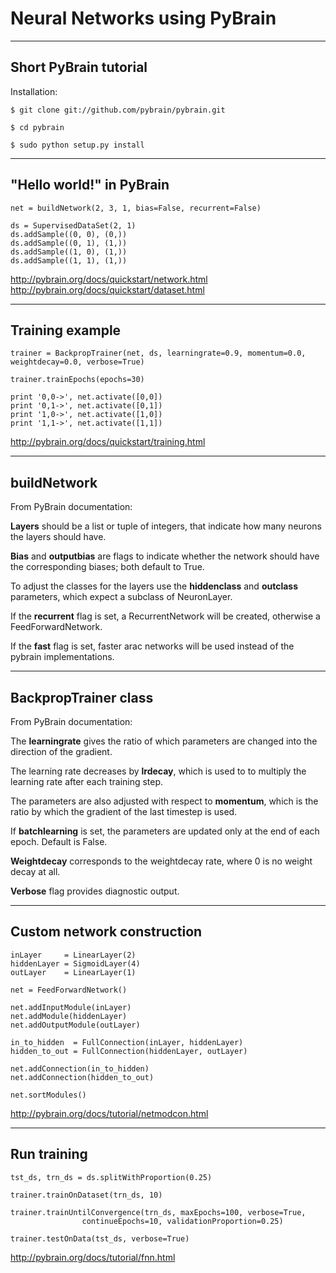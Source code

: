 <!-- class: center, middle, inverse -->

# Neural Networks using PyBrain

---
## Short PyBrain tutorial

Installation:

```
$ git clone git://github.com/pybrain/pybrain.git

$ cd pybrain

$ sudo python setup.py install
```

---
## "Hello world!" in PyBrain

```
net = buildNetwork(2, 3, 1, bias=False, recurrent=False)

ds = SupervisedDataSet(2, 1)
ds.addSample((0, 0), (0,))
ds.addSample((0, 1), (1,))
ds.addSample((1, 0), (1,))
ds.addSample((1, 1), (1,))
```

http://pybrain.org/docs/quickstart/network.html
http://pybrain.org/docs/quickstart/dataset.html

---
## Training example
```
trainer = BackpropTrainer(net, ds, learningrate=0.9, momentum=0.0, weightdecay=0.0, verbose=True)

trainer.trainEpochs(epochs=30)

print '0,0->', net.activate([0,0])
print '0,1->', net.activate([0,1])
print '1,0->', net.activate([1,0])
print '1,1->', net.activate([1,1])
```

http://pybrain.org/docs/quickstart/training.html

---
## buildNetwork

From PyBrain documentation:

**Layers** should be a list or tuple of integers, that indicate how many neurons the layers should have.

**Bias** and **outputbias** are flags to indicate whether the network should have the corresponding biases; both default to True.

To adjust the classes for the layers use the **hiddenclass** and **outclass** parameters, which expect a subclass of NeuronLayer.

If the **recurrent** flag is set, a RecurrentNetwork will be created, otherwise a FeedForwardNetwork.

If the **fast** flag is set, faster arac networks will be used instead of the pybrain implementations.

---
## BackpropTrainer class

From PyBrain documentation:

The **learningrate** gives the ratio of which parameters are changed into the direction of the gradient.

The learning rate decreases by **lrdecay**, which is used to to multiply the learning rate after each training step.

The parameters are also adjusted with respect to **momentum**, which is the ratio by which the gradient of the last timestep is used.

If **batchlearning** is set, the parameters are updated only at the end of each epoch. Default is False.

**Weightdecay** corresponds to the weightdecay rate, where 0 is no weight decay at all.

**Verbose** flag provides diagnostic output.

---
## Custom network construction

```
inLayer     = LinearLayer(2)
hiddenLayer = SigmoidLayer(4)
outLayer    = LinearLayer(1)

net = FeedForwardNetwork()

net.addInputModule(inLayer)
net.addModule(hiddenLayer)
net.addOutputModule(outLayer)

in_to_hidden  = FullConnection(inLayer, hiddenLayer)
hidden_to_out = FullConnection(hiddenLayer, outLayer)

net.addConnection(in_to_hidden)
net.addConnection(hidden_to_out)

net.sortModules()
```

http://pybrain.org/docs/tutorial/netmodcon.html

---
## Run training

```
tst_ds, trn_ds = ds.splitWithProportion(0.25)

trainer.trainOnDataset(trn_ds, 10)

trainer.trainUntilConvergence(trn_ds, maxEpochs=100, verbose=True,
                continueEpochs=10, validationProportion=0.25)

trainer.testOnData(tst_ds, verbose=True)
```

http://pybrain.org/docs/tutorial/fnn.html
